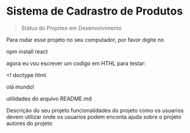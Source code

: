 # Sistema de Cadrastro de Produtos

 >Status do Projoteo em Desenvolvimento
 
 Para rodar esse projeto no seu computador, por favor digite no 
 
 
 npm install react
 
 
 agora eu vou escrever um codigo em HTHL para testar:
 
 
 <! doctype html
 <html>
 <chead>
 <meta charset="UTF-8"/>
 <TITLE>sistema</title>
 </head>
 <body>
 <p>olá mundo!<p>
 </body>
 </html>
 

utilidades do arquivo README.md

 Descrição do seu projeto 
 funcionalidades do projeto
 como os usuarios devem utilizar
 onde os usuarios podem enconta ajuda sobre o projeto
 autores do projeto
